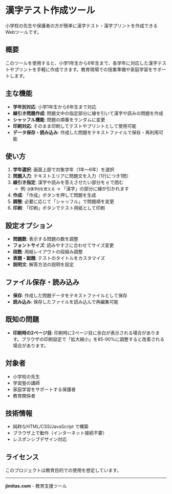 # 漢字テスト作成ツール

小学校の先生や保護者の方が簡単に漢字テスト・漢字プリントを作成できるWebツールです。

## 概要

このツールを使用すると、小学1年生から6年生まで、各学年に対応した漢字テストやプリントを手軽に作成できます。教育現場での授業準備や家庭学習をサポートします。

## 主な機能

- **学年別対応**: 小学1年生から6年生まで対応
- **線引き問題作成**: 問題文中の指定部分に線を引いて漢字や読みの問題を作成
- **シャッフル機能**: 問題の順番をランダムに変更
- **印刷対応**: そのまま印刷してテストやプリントとして使用可能
- **データ保存・読み込み**: 作成した問題をテキストファイルで保存・再利用可能

## 使い方

1. **学年選択**: 画面上部で対象学年（1年～6年）を選択
2. **問題入力**: テキストエリアに問題文を入力（1行につき1問）
3. **線引き指定**: 漢字や読みを答えさせたい部分を `@` で囲む
   - 例: `@漢字@を覚える` → 「漢字」の部分に線が引かれます
4. **作成**: 「作成」ボタンを押して問題を生成
5. **調整**: 必要に応じて「シャッフル」で問題順を変更
6. **印刷**: 「印刷」ボタンでテスト用紙として印刷

## 設定オプション

- **問題数**: 表示する問題の数を調整
- **フォントサイズ**: 読みやすさに合わせてサイズ変更
- **段数**: 用紙レイアウトの段組み調整
- **表題・副題**: テストのタイトルをカスタマイズ
- **説明文**: 解答方法の説明を設定

## ファイル保存・読み込み

- **保存**: 作成した問題データをテキストファイルとして保存
- **読み込み**: 保存したファイルを読み込んで再編集可能

## 既知の問題

- **印刷時の2ページ目**: 印刷時に2ページ目に余白が表示される場合があります。ブラウザの印刷設定で「拡大縮小」を85-90%に調整すると改善される場合があります。

## 対象者

- 小学校の先生
- 学習塾の講師
- 家庭学習をサポートする保護者
- 教育関係者

## 技術情報

- 純粋なHTML/CSS/JavaScript で構築
- ブラウザ上で動作（インターネット接続不要）
- レスポンシブデザイン対応

## ライセンス

このプロジェクトは教育目的での使用を想定しています。

---

**jimitas.com** - 教育支援ツール